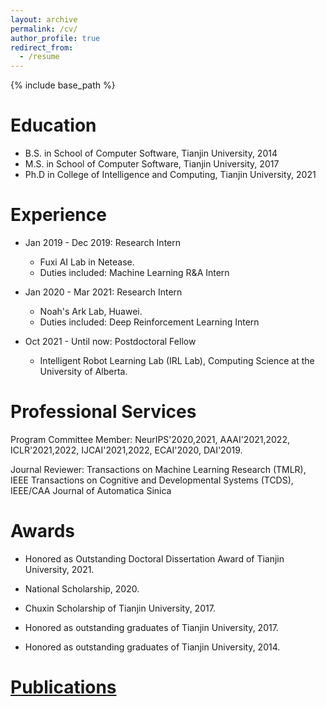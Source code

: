 ```yaml
---
layout: archive
permalink: /cv/
author_profile: true
redirect_from:
  - /resume
---
```


{% include base_path %}

Education
======
* B.S. in School of Computer Software, Tianjin University, 2014
* M.S. in School of Computer Software, Tianjin University, 2017
* Ph.D in College of Intelligence and Computing, Tianjin University, 2021 

Experience
======
* Jan 2019 - Dec 2019: Research Intern
  * Fuxi AI Lab in Netease.
  * Duties included: Machine Learning R&A Intern

* Jan 2020 - Mar 2021: Research Intern
  * Noah's Ark Lab, Huawei.
  * Duties included: Deep Reinforcement Learning Intern

* Oct 2021 - Until now: Postdoctoral Fellow
  * Intelligent Robot Learning Lab (IRL Lab), Computing Science at the University of Alberta.
  
Professional Services
======  
Program Committee Member: NeurIPS'2020,2021, AAAI'2021,2022, ICLR'2021,2022, IJCAI'2021,2022, ECAI'2020, DAI'2019.

Journal Reviewer: Transactions on Machine Learning Research (TMLR), IEEE Transactions on Cognitive and Developmental Systems (TCDS), IEEE/CAA Journal of Automatica Sinica

Awards
======  
* Honored as Outstanding Doctoral Dissertation Award of Tianjin University, 2021. 

* National Scholarship, 2020.

* Chuxin Scholarship of Tianjin University, 2017.

* Honored as outstanding graduates of Tianjin University, 2017.

* Honored as outstanding graduates of Tianjin University, 2014.

<a href="https://tianpeiyang.github.io/publications/">Publications</a>
======
  
 

